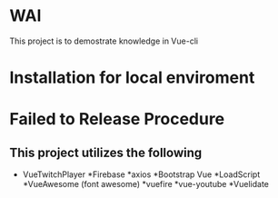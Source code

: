 # WAI

This project is to demostrate knowledge in Vue-cli

# Installation for local enviroment 

# Failed to Release Procedure

## This project utilizes the following

* VueTwitchPlayer
*Firebase
*axios
*Bootstrap Vue
*LoadScript
*VueAwesome (font awesome)
*vuefire
*vue-youtube
*Vuelidate
